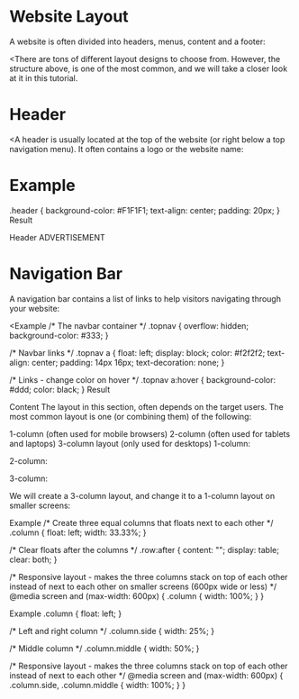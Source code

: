 # Website Layout
A website is often divided into headers, menus, content and a footer:


<There are tons of different layout designs to choose from. However, the structure above, is one of the most common, and we will take a closer look at it in this tutorial.

# Header
<A header is usually located at the top of the website (or right below a top navigation menu). It often contains a logo or the website name:

# Example
.header {
  background-color: #F1F1F1;
  text-align: center;
  padding: 20px;
}
Result

Header
ADVERTISEMENT


# Navigation Bar
A navigation bar contains a list of links to help visitors navigating through your website:

<Example
/* The navbar container */
.topnav {
  overflow: hidden;
  background-color: #333;
}

/* Navbar links */
.topnav a {
  float: left;
  display: block;
  color: #f2f2f2;
  text-align: center;
  padding: 14px 16px;
  text-decoration: none;
}

/* Links - change color on hover */
.topnav a:hover {
  background-color: #ddd;
  color: black;
}
Result

Content
The layout in this section, often depends on the target users. The most common layout is one (or combining them) of the following:

1-column (often used for mobile browsers)
2-column (often used for tablets and laptops)
3-column layout (only used for desktops)
1-column:


2-column:


3-column:


We will create a 3-column layout, and change it to a 1-column layout on smaller screens:

Example
/* Create three equal columns that floats next to each other */
.column {
  float: left;
  width: 33.33%;
}

/* Clear floats after the columns */
.row:after {
  content: "";
  display: table;
  clear: both;
}

/* Responsive layout - makes the three columns stack on top of each other instead of next to each other on smaller screens (600px wide or less) */
@media screen and (max-width: 600px) {
  .column {
    width: 100%;
  }
}

Example
.column {
  float: left;
}

/* Left and right column */
.column.side {
  width: 25%;
}

/* Middle column */
.column.middle {
  width: 50%;
}

/* Responsive layout - makes the three columns stack on top of each other instead of next to each other */
@media screen and (max-width: 600px) {
  .column.side, .column.middle {
    width: 100%;
  }
}